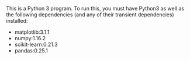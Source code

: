 This is a Python 3 program. To run this, you must have Python3 as well as the following dependencies (and any of their
transient dependencies) installed:
- matplotlib:3.1.1
- numpy:1.16.2
- scikit-learn:0.21.3
- pandas:0.25.1